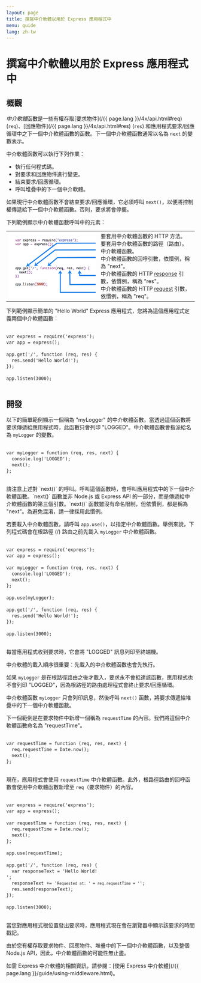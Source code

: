 ```yaml
---
layout: page
title: 撰寫中介軟體以用於 Express 應用程式中
menu: guide
lang: zh-tw
---
```


# 撰寫中介軟體以用於 Express 應用程式中

<h2>概觀</h2>

*中介軟體*函數是一些有權存取[要求物件](/{{ page.lang }}/4x/api.html#req) (`req`)、[回應物件](/{{ page.lang }}/4x/api.html#res) (`res`) 和應用程式要求/回應循環中之下一個中介軟體函數的函數。下一個中介軟體函數通常以名為 `next` 的變數表示。

中介軟體函數可以執行下列作業：

* 執行任何程式碼。
* 對要求和回應物件進行變更。
* 結束要求/回應循環。
* 呼叫堆疊中的下一個中介軟體。

如果現行中介軟體函數不會結束要求/回應循環，它必須呼叫 `next()`，以便將控制權傳遞給下一個中介軟體函數。否則，要求將會停擺。

下列範例顯示中介軟體函數呼叫中的元素：

<table id="mw-fig">
<tr><td id="mw-fig-imgcell">
<img src="/images/express-mw.png" id="mw-fig-img" />
</td>
<td class="mw-fig-callouts">
<div class="callout" id="callout1">要套用中介軟體函數的 HTTP 方法。</div>

<div class="callout" id="callout2">要套用中介軟體函數的路徑（路由）。</div>

<div class="callout" id="callout3">中介軟體函數。</div>

<div class="callout" id="callout4">中介軟體函數的回呼引數，依慣例，稱為 "next"。</div>

<div class="callout" id="callout5">中介軟體函數的 HTTP <a href="../4x/api.html#res">response</a> 引數，依慣例，稱為 "res"。</div>

<div class="callout" id="callout6">中介軟體函數的 HTTP <a href="../4x/api.html#req">request</a> 引數，依慣例，稱為 "req"。</div>
</td></tr>
</table>

下列範例顯示簡單的 "Hello World" Express 應用程式，您將為這個應用程式定義兩個中介軟體函數：

<pre>
<code class="language-javascript" translate="no">
var express = require('express');
var app = express();

app.get('/', function (req, res) {
  res.send('Hello World!');
});

app.listen(3000);
</code>
</pre>

<h2>開發</h2>

以下的簡單範例顯示一個稱為 "myLogger" 的中介軟體函數。當透過這個函數將要求傳遞給應用程式時，此函數只會列印 "LOGGED"。中介軟體函數會指派給名為 `myLogger` 的變數。

<pre>
<code class="language-javascript" translate="no">
var myLogger = function (req, res, next) {
  console.log('LOGGED');
  next();
};
</code>
</pre>

<div class="doc-box doc-notice" markdown="1">
請注意上述對 `next()` 的呼叫。呼叫這個函數時，會呼叫應用程式中的下一個中介軟體函數。`next()` 函數並非 Node.js 或 Express API 的一部分，而是傳遞給中介軟體函數的第三個引數。`next()` 函數雖沒有命名限制，但依慣例，都是稱為 "next"。為避免混淆，請一律採用此慣例。
</div>

若要載入中介軟體函數，請呼叫 `app.use()`，以指定中介軟體函數。舉例來說，下列程式碼會在根路徑 (/) 路由之前先載入 `myLogger` 中介軟體函數。

<pre>
<code class="language-javascript" translate="no">
var express = require('express');
var app = express();

var myLogger = function (req, res, next) {
  console.log('LOGGED');
  next();
};

app.use(myLogger);

app.get('/', function (req, res) {
  res.send('Hello World!');
});

app.listen(3000);
</code>
</pre>

每當應用程式收到要求時，它會將 "LOGGED" 訊息列印至終端機。

中介軟體的載入順序很重要：先載入的中介軟體函數也會先執行。

如果 `myLogger` 是在根路徑路由之後才載入，要求永不會抵達該函數，應用程式也不會列印 "LOGGED"，因為根路徑的路由處理程式會終止要求/回應循環。

中介軟體函數 `myLogger` 只會列印訊息，然後呼叫 `next()` 函數，將要求傳遞給堆疊中的下一個中介軟體函數。

下一個範例是在要求物件中新增一個稱為 `requestTime` 的內容。我們將這個中介軟體函數命名為 "requestTime"。

<pre>
<code class="language-javascript" translate="no">
var requestTime = function (req, res, next) {
  req.requestTime = Date.now();
  next();
};
</code>
</pre>

現在，應用程式會使用 `requestTime` 中介軟體函數。此外，根路徑路由的回呼函數會使用中介軟體函數新增至 `req`（要求物件）的內容。

<pre>
<code class="language-javascript" translate="no">
var express = require('express');
var app = express();

var requestTime = function (req, res, next) {
  req.requestTime = Date.now();
  next();
};

app.use(requestTime);

app.get('/', function (req, res) {
  var responseText = 'Hello World!<br>';
  responseText += '<small>Requested at: ' + req.requestTime + '</small>';
  res.send(responseText);
});

app.listen(3000);
</code>
</pre>

當您對應用程式根位置發出要求時，應用程式現在會在瀏覽器中顯示該要求的時間戳記。

由於您有權存取要求物件、回應物件、堆疊中的下一個中介軟體函數，以及整個 Node.js API，因此，中介軟體函數的可能性無止盡。

如需 Express 中介軟體的相關資訊，請參閱：[使用 Express 中介軟體](/{{ page.lang }}/guide/using-middleware.html)。
